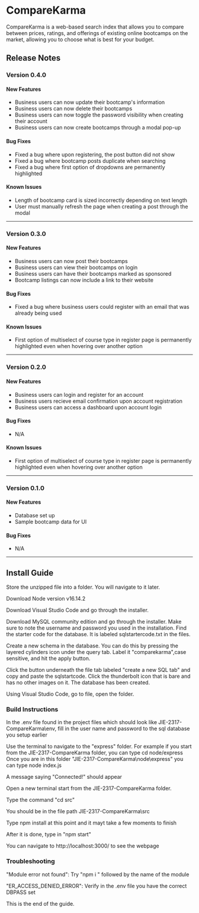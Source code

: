 # CompareKarma
CompareKarma is a web-based search index that allows you to compare between prices, ratings, and offerings of existing online bootcamps on the market, allowing you to choose what is best for your budget.
## Release Notes
### Version 0.4.0

#### New Features
* Business users can now update their bootcamp's information
* Business users can now delete their bootcamps 
* Business users can now toggle the password visibility when creating their account
* Business users can now create bootcamps through a modal pop-up

#### Bug Fixes
*  Fixed a bug where upon registering, the post button did not show
*  Fixed a bug where bootcamp posts duplicate when searching
*  Fixed a bug where first option of dropdowns are permanently highlighted

#### Known Issues
* Length of bootcamp card is sized incorrectly depending on text length
* User must manually refresh the page when creating a post through the modal
---
### Version 0.3.0

#### New Features
* Business users can now post their bootcamps
* Business users can view their bootcamps on login
* Business users can have their bootcamps marked as sponsored
* Bootcamp listings can now include a link to their website

#### Bug Fixes
*  Fixed a bug where business users could register with an email that was already being used

#### Known Issues
* First option of multiselect of course type in register page is permanently highlighted even when hovering over another option
---
### Version 0.2.0

#### New Features
* Business users can login and register for an account
* Business users recieve email confirmation upon account registration
* Business users can access a dashboard upon account login

#### Bug Fixes
* N/A

#### Known Issues
* First option of multiselect of course type in register page is permanently highlighted even when hovering over another option
---
### Version 0.1.0

#### New Features
* Database set up
* Sample bootcamp data for UI

#### Bug Fixes
* N/A
---
<!-- 
### Version 0.1.0:
#### New Features
* Feature 1
* feature 2...

#### Bug Fixes
N/A

----->
## Install Guide


Store the unzipped file into a folder. You will navigate to it later.

Download Node version v16.14.2

Download Visual Studio Code and go through the installer.

Download MySQL community edition and go through the installer.
Make sure to note the username and password you used in the installation.
Find the starter code for the database. It is labeled sqlstartercode.txt in the files.

Create a new schema in the database. You can do this by pressing the layered cylinders icon under the query tab.
Label it "comparekarma",case sensitive, and hit the apply button.

Click the button underneath the file tab labeled "create a new SQL tab" and copy and paste the sqlstartcode.
Click the thunderbolt icon that is bare and has no other images on it.
The database has been created.

Using Visual Studio Code, go to file, open the folder.


### Build Instructions

In the .env file found in the project files which should look like JIE-2317-CompareKarma\env, fill in the user name and password to the sql database you setup earlier

Use the terminal to navigate to the "express" folder. For example if you start from the JIE-2317-CompareKarma folder,
you can type cd node/express
Once you are in  this folder "JIE-2317-CompareKarma\node\express" you can type node index.js

A message saying "Connected!" should appear

Open a new terminal start from the JIE-2317-CompareKarma folder.

Type the command "cd src"

You should be in the file path JIE-2317-CompareKarma\src

Type npm install at this point and it mayt take a few moments to finish

After it is done, type in "npm start"

You can navigate to http://localhost:3000/ to see the webpage
### Troubleshooting

"Module error not found":
Try "npm i " followed by the name of the module

"ER_ACCESS_DENIED_ERROR":
Verify in the .env file you have the correct DBPASS set


This is the end of the guide.









